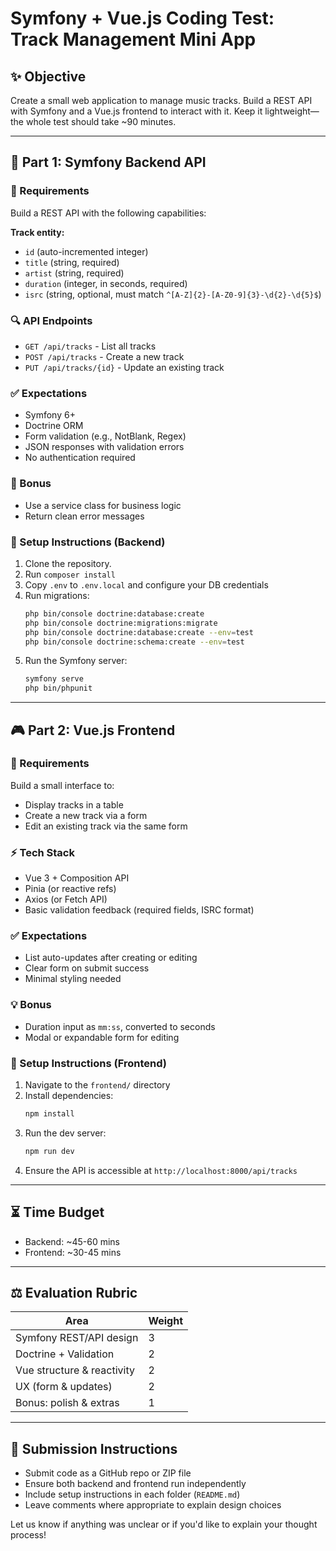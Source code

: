 # Symfony + Vue.js Coding Test: Track Management Mini App

## ✨ Objective
Create a small web application to manage music tracks. Build a REST API with Symfony and a Vue.js frontend to interact with it. Keep it lightweight—the whole test should take ~90 minutes.

---

## 🔗 Part 1: Symfony Backend API

### 📂 Requirements
Build a REST API with the following capabilities:

**Track entity:**
- `id` (auto-incremented integer)
- `title` (string, required)
- `artist` (string, required)
- `duration` (integer, in seconds, required)
- `isrc` (string, optional, must match `^[A-Z]{2}-[A-Z0-9]{3}-\d{2}-\d{5}$`)

### 🔍 API Endpoints
- `GET /api/tracks` - List all tracks
- `POST /api/tracks` - Create a new track
- `PUT /api/tracks/{id}` - Update an existing track

### ✅ Expectations
- Symfony 6+
- Doctrine ORM
- Form validation (e.g., NotBlank, Regex)
- JSON responses with validation errors
- No authentication required

### 📆 Bonus
- Use a service class for business logic
- Return clean error messages

### 🔧 Setup Instructions (Backend)
1. Clone the repository.
2. Run `composer install`
3. Copy `.env` to `.env.local` and configure your DB credentials
4. Run migrations:
   ```bash
   php bin/console doctrine:database:create
   php bin/console doctrine:migrations:migrate
   php bin/console doctrine:database:create --env=test
   php bin/console doctrine:schema:create --env=test
   ```
5. Run the Symfony server:
   ```bash
   symfony serve
   php bin/phpunit
   ```

---

## 🎮 Part 2: Vue.js Frontend

### 🔧 Requirements
Build a small interface to:
- Display tracks in a table
- Create a new track via a form
- Edit an existing track via the same form

### ⚡ Tech Stack
- Vue 3 + Composition API
- Pinia (or reactive refs)
- Axios (or Fetch API)
- Basic validation feedback (required fields, ISRC format)

### ✅ Expectations
- List auto-updates after creating or editing
- Clear form on submit success
- Minimal styling needed

### 💡 Bonus
- Duration input as `mm:ss`, converted to seconds
- Modal or expandable form for editing

### 🔧 Setup Instructions (Frontend)
1. Navigate to the `frontend/` directory
2. Install dependencies:
   ```bash
   npm install
   ```
3. Run the dev server:
   ```bash
   npm run dev
   ```
4. Ensure the API is accessible at `http://localhost:8000/api/tracks`

---

## ⏳ Time Budget
- Backend: ~45-60 mins
- Frontend: ~30-45 mins

---

## ⚖️ Evaluation Rubric
| Area                      | Weight |
|---------------------------|--------|
| Symfony REST/API design   | 3      |
| Doctrine + Validation     | 2      |
| Vue structure & reactivity| 2      |
| UX (form & updates)       | 2      |
| Bonus: polish & extras    | 1      |

---

## 📖 Submission Instructions
- Submit code as a GitHub repo or ZIP file
- Ensure both backend and frontend run independently
- Include setup instructions in each folder (`README.md`)
- Leave comments where appropriate to explain design choices

Let us know if anything was unclear or if you'd like to explain your thought process!
